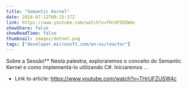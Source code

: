 ```yaml
---
title: "Semantic Kernel"
date: 2024-07-12T09:25:17Z
link: https://www.youtube.com/watch?v=THrUFZUSW4c
showShare: false
showReadTime: false
thumbnail: images/dotnet.png
tags: ["developer.microsoft.com/en-us/reactor"]
---
```

Sobre a Sessão** Nesta palestra, exploraremos o conceito do Semantic Kernel e como implementá-lo utilizando C#. Iniciaremos ...

- Link to article: https://www.youtube.com/watch?v=THrUFZUSW4c